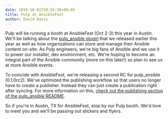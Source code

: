 ```yaml
---
date: 2018-10-01T20:55:50+00:00
title: Pulp at AnsibleFest
author: David Davis
---
```

<!-- more -->
Pulp will be running a booth at AnsibleFest (Oct 2-3) this year in Austin. We'll be talking about
the [pulp_ansible plugin](https://github.com/pulp/pulp_ansible) that we released earlier this year
as well as how organizations can store and manage their Ansible content on-site. As Pulp engineers,
we're big fans of Ansible and we use it to power our installer, dev environment, etc. We're hoping
to become an integral part of the Ansible community (more on this later!) so plan to see us at more
Ansible events.

To coincide with AnsibleFest, we're releasing a second RC for pulp_ansible (0.1.0rc2). We've
optimized the publishing workflow so that users no longer have to create a publisher. Instead they
can just create a publication right after syncing. For more information on this, [check out the
publishing section of the pulp_ansible
README](https://github.com/pulp/pulp_ansible#create-a-publication).

So if you're in Austin, TX for AnsibleFest, stop by our Pulp booth. We'd love to meet you and we'll
be passing out stickers and flyers.
